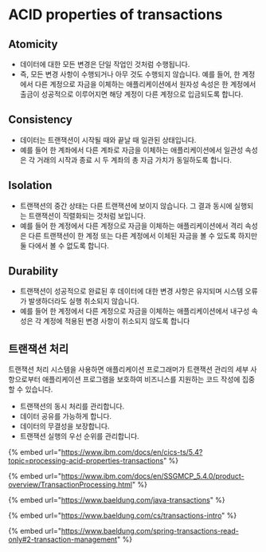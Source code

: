 # ACID properties of transactions

## **Atomicity**

* 데이터에 대한 모든 변경은 단일 작업인 것처럼 수행됩니다.
* 즉, 모든 변경 사항이 수행되거나 아무 것도 수행되지 않습니다. 예를 들어, 한 계정에서 다른 계정으로 자금을 이체하는 애플리케이션에서 원자성 속성은 한 계정에서 출금이 성공적으로 이루어지면 해당 계정이 다른 계정으로 입금되도록 합니다.

## **Consistency**

* 데이터는 트랜잭션이 시작될 때와 끝날 때 일관된 상태입니다.
* 예를 들어 한 계좌에서 다른 계좌로 자금을 이체하는 애플리케이션에서 일관성 속성은 각 거래의 시작과 종료 시 두 계좌의 총 자금 가치가 동일하도록 합니다.

## **Isolation**

* 트랜잭션의 중간 상태는 다른 트랜잭션에 보이지 않습니다. 그 결과 동시에 실행되는 트랜잭션이 직렬화되는 것처럼 보입니다.
* 예를 들어 한 계정에서 다른 계정으로 자금을 이체하는 애플리케이션에서 격리 속성은 다른 트랜잭션이 한 계정 또는 다른 계정에서 이체된 자금을 볼 수 있도록 하지만 둘 다에서 볼 수 없도록 합니다.

## Durability

* 트랜잭션이 성공적으로 완료된 후 데이터에 대한 변경 사항은 유지되며 시스템 오류가 발생하더라도 실행 취소되지 않습니다.
* 예를 들어 한 계정에서 다른 계정으로 자금을 이체하는 애플리케이션에서 내구성 속성은 각 계정에 적용된 변경 사항이 취소되지 않도록 합니다

## 트랜잭션 처리

트랜잭션 처리 시스템을 사용하면 애플리케이션 프로그래머가 트랜잭션 관리의 세부 사항으로부터 애플리케이션 프로그램을 보호하여 비즈니스를 지원하는 코드 작성에 집중할 수 있습니다.

* 트랜잭션의 동시 처리를 관리합니다.
* 데이터 공유를 가능하게 합니다.
* 데이터의 무결성을 보장합니다.
* 트랜잭션 실행의 우선 순위를 관리합니다.

{% embed url="https://www.ibm.com/docs/en/cics-ts/5.4?topic=processing-acid-properties-transactions" %}

{% embed url="https://www.ibm.com/docs/en/SSGMCP_5.4.0/product-overview/TransactionProcessing.html" %}

{% embed url="https://www.baeldung.com/java-transactions" %}

{% embed url="https://www.baeldung.com/cs/transactions-intro" %}

{% embed url="https://www.baeldung.com/spring-transactions-read-only#2-transaction-management" %}

